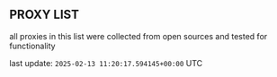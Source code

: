 ## PROXY LIST

all proxies in this list were collected from open sources and tested for functionality

last update: `2025-02-13 11:20:17.594145+00:00` UTC